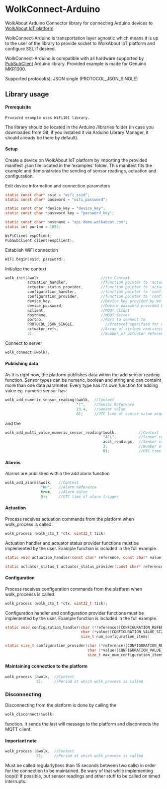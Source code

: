 # WolkConnect-Arduino
WolkAbout Arduino Connector library for connecting Arduino devices to [WolkAbout IoT platform](https://demo.wolkabout.com/#/login).

WolkConnect-Arduino is transportation layer agnostic which means it is up to the user of the library to
provide socket to WolkAbout IoT platform and configure SSL if desired.

WolkConnect-Arduino is compatible with all hardware supported by [PubSubClient](https://pubsubclient.knolleary.net/) Arduino library.
Provided example is made for Genuino MKR1000.

Supported protocol(s):
JSON single (PROTOCOL_JSON_SINGLE)

## Library usage

#### Prerequisite

	Provided example uses WiFi101 library.
  The library should be located in the Arduino /libraries folder (in case you downloaded from Git, if you installed it via Arduino Library Manager, it should already be there by default).

#### Setup

Create a device on WolkAbout IoT platform by importing the provided manifest .json file located in the 'examples' folder. This manifest fits the example and demonstrates the sending of sensor readings, actuation and configuration.

Edit device information and connection parameters

```c
static const char* ssid = "wifi_ssid";
static const char* password = "wifi_password";

static const char *device_key = "device_key";
static const char *password_key = "password_key";

static const char* hostname = "api-demo.wolkabout.com";
static int portno = 1883;

WiFiClient espClient;
PubSubClient client(espClient);
```

Establish WiFi connection
```c
WiFi.begin(ssid, password);
```

Initialize the context
```c
wolk_init(&wolk                            //ctx Context
          actuation_handler,               //function pointer to 'actuation_handler_t' implementation
          actuator_status_provider,        //function pointer to 'actuator_status_provider_t' implementation
          configuration_handler,           //function pointer to 'configuration_handler_t' implementation
          configuration_provider,          //function pointer to 'configuration_provider_t' implementation
          device_key,                      //Device key provided by WolkAbout IoT Platform upon device creation
          device_password,                 //Device password provided by WolkAbout IoT Platform device upon device creation
          &client,                         //MQQT Client
          hostname,                        //MQQT Server
          portno,                          //Port to connect to
          PROTOCOL_JSON_SINGLE,              //Protocol specified for device
          actuator_refs,                   //Array of strings containing references of actuators that device possess
          2);                              //Number of actuator references contained in actuator_references
```
Connect to server

```c
wolk_connect(&wolk);
```


#### Publishing data

As it is right now, the platform publishes data within the add sensor reading function.
Sensor types can be numeric, boolean and string and can containt more than one data parameter.
Every type has it's own function for adding value eg. numeric sensor has:

```c
wolk_add_numeric_sensor_reading(&wolk,  //Context 
                                "T",    //Sensor Reference
                                23.4,   //Sensor Value
                                0);     //UTC time of sensor value acquisition
```
and the
```c
wolk_add_multi_value_numeric_sensor_reading(&wolk,          //Context
                                            "ACL",          //Sensor reference
                                            accl_readings,  //Sensor values
                                            3,              //Number of sensor dimensions
                                            0);             //UTC time of sensor value acquisition
```

#### Alarms

Alarms are published within the add alarm function

```c
wolk_add_alarm(&wolk,   //Context
                "HH",   //Alarm Reference
                true,   //Alarm Value
                0);     //UTC time of alarm trigger
```

#### Actuation

Process receives actuation commands from the platform when wolk_process is called.
```c
wolk_process (wolk_ctx_t *ctx, uint32_t tick)
```
Actuation handler and actuator status provider functions must be implemented by the user.
Example function is included in the full example.
```c
static void actuation_handler(const char* reference, const char* value)

static actuator_status_t actuator_status_provider(const char* reference)
```

#### Configuration

Process receives configuration commands from the platform when wolk_proceess is called.
```c
wolk_process (wolk_ctx_t *ctx, uint32_t tick);
```
Configuration handler and configuration provider functions must be implemented by the user.
Example function is included in the full example.
```c
static void configuration_handler(char (*reference)[CONFIGURATION_REFERENCE_SIZE],
                                  char (*value)[CONFIGURATION_VALUE_SIZE],
                                  size_t num_configuration_items)

static size_t configuration_provider(char (*reference)[CONFIGURATION_REFERENCE_SIZE],
                                     char (*value)[CONFIGURATION_VALUE_SIZE],
                                     size_t max_num_configuration_items)
```
#### Maintaining connection to the platform
```c
wolk_process (&wolk,  //Context 
              5);     //Period at which wolk_process is called
```

### Disconnecting

Disconnecting from the platform is done by calling the
```c
wolk_disconnect(&wolk)
```
function. It sends the last will message to the platform and disconnects the MQTT client.

#### Important note

```c
wolk_process (&wolk,  //Context 
              5);     //Period at which wolk_process is called
```
Must be called regularly(less than 15 seconds between two calls) in order for the connection to be maintained.
Be wary of that while implementing loop()!
If possible, put sensor readings and other stuff to be called on timed interrupts.